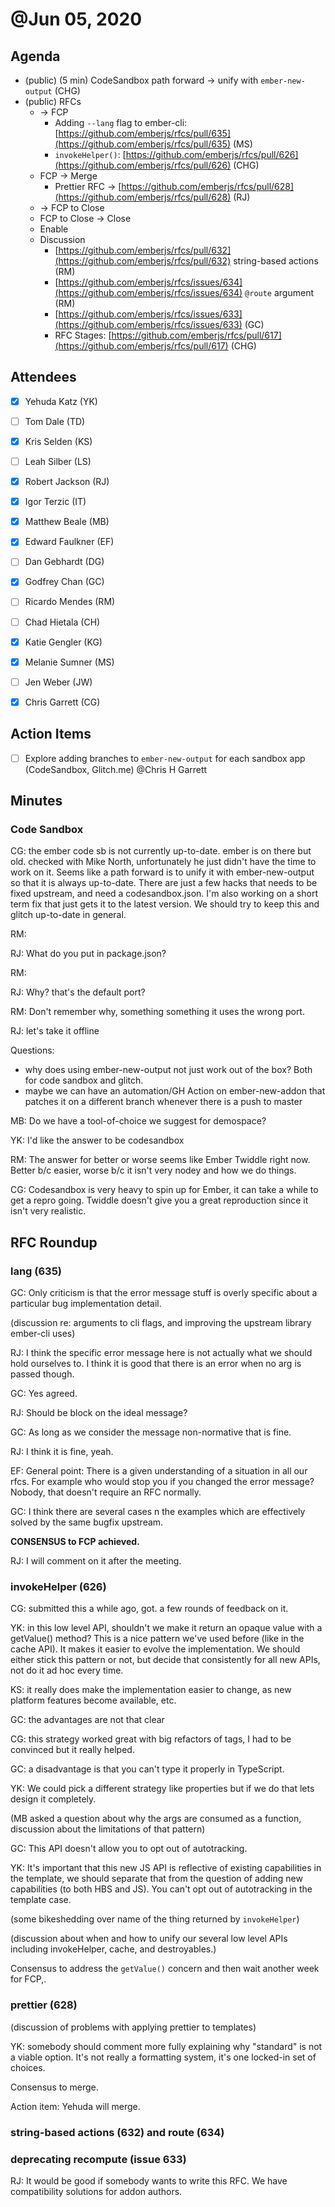 # @Jun 05, 2020

## Agenda

- (public) (5 min) CodeSandbox path forward → unify with `ember-new-output` (CHG)
- (public) RFCs
    - → FCP
        - Adding `--lang` flag to ember-cli: [https://github.com/emberjs/rfcs/pull/635](https://github.com/emberjs/rfcs/pull/635) (MS)
        - `invokeHelper()`: [https://github.com/emberjs/rfcs/pull/626](https://github.com/emberjs/rfcs/pull/626) (CHG)
    - FCP → Merge
        - Prettier RFC → [https://github.com/emberjs/rfcs/pull/628](https://github.com/emberjs/rfcs/pull/628) (RJ)
    - → FCP to Close
    - FCP to Close → Close
    - Enable
    - Discussion
        - [https://github.com/emberjs/rfcs/pull/632](https://github.com/emberjs/rfcs/pull/632) string-based actions (RM)
        - [https://github.com/emberjs/rfcs/issues/634](https://github.com/emberjs/rfcs/issues/634) `@route` argument (RM)
        - [https://github.com/emberjs/rfcs/issues/633](https://github.com/emberjs/rfcs/issues/633) (GC)
        - RFC Stages: [https://github.com/emberjs/rfcs/pull/617](https://github.com/emberjs/rfcs/pull/617) (CHG)

## Attendees

- [x]  Yehuda Katz (YK)
- [ ]  Tom Dale (TD)
- [x]  Kris Selden (KS)
- [ ]  Leah Silber (LS)
- [x]  Robert Jackson (RJ)
- [x]  Igor Terzic (IT)
- [x]  Matthew Beale (MB)
- [x]  Edward Faulkner (EF)

- [ ]  Dan Gebhardt (DG)
- [x]  Godfrey Chan (GC)
- [ ]  Ricardo Mendes (RM)
- [ ]  Chad Hietala (CH)
- [x]  Katie Gengler (KG)
- [x]  Melanie Sumner (MS)
- [ ]  Jen Weber (JW)
- [x]  Chris Garrett (CG)

## Action Items

- [ ]  Explore adding branches to `ember-new-output` for each sandbox app (CodeSandbox, Glitch.me) @Chris H Garrett

## Minutes

### Code Sandbox

CG: the ember code sb is not currently up-to-date. ember is on there but old. checked with Mike North, unfortunately he just didn't have the time to work on it. Seems like a path forward is to unify it with ember-new-output so that it is always up-to-date. There are just a few hacks that needs to be fixed upstream, and need a codesandbox.json. I'm also working on a short term fix that just gets it to the latest version. We should try to keep this and glitch up-to-date in general.

RM: 

RJ: What do you put in package.json?

RM: 

RJ: Why? that's the default port?

RM: Don't remember why, something something it uses the wrong port.

RJ: let's take it offline

Questions:

- why does using ember-new-output not just work out of the box? Both for code sandbox and glitch.
- maybe we can have an automation/GH Action on ember-new-addon that patches it on a different branch whenever there is a push to master

MB: Do we have a tool-of-choice we suggest for demospace?

YK: I'd like the answer to be codesandbox

RM: The answer for better or worse seems like Ember Twiddle right now. Better b/c easier, worse b/c it isn't very nodey and how we do things.

CG: Codesandbox is very heavy to spin up for Ember, it can take a while to get a repro going. Twiddle doesn't give you a great reproduction since it isn't very realistic.

## RFC Roundup

### lang (635)

GC: Only criticism is that the error message stuff is overly specific about a particular bug implementation detail.

(discussion re: arguments to cli flags, and improving the upstream library ember-cli uses)

RJ: I think the specific error message here is not actually what we should hold ourselves to. I think it is good that there is an error when no arg is passed though.

GC: Yes agreed.

RJ: Should be block on the ideal message?

GC: As long as we consider the message non-normative that is fine.

RJ: I think it is fine, yeah.

EF: General point: There is a given understanding of a situation in all our rfcs. For example who would stop you if you changed the error message? Nobody, that doesn't require an RFC normally.

GC: I think there are several cases n the examples which are effectively solved by the same bugfix upstream.

**CONSENSUS to FCP achieved.**

RJ: I will comment on it after the meeting.

### invokeHelper (626)

CG: submitted this a while ago, got. a few rounds of feedback on it.

YK: in this low level API, shouldn't we make it return an opaque value with a getValue() method? This is a nice pattern we've used before (like in the cache API). It makes it easier to evolve the implementation. We should either stick this pattern or not, but decide that consistently for all new APIs, not do it ad hoc every time.

KS: it really does make the implementation easier to change, as new platform features become available, etc.

GC: the advantages are not that clear

CG: this strategy worked great with big refactors of tags, I had to be convinced but it really helped.

GC: a disadvantage is that you can't type it properly in TypeScript.

YK: We could pick a different strategy like properties but if we do that lets design it completely.

(MB asked a question about why the args are consumed as a function, discussion about the limitations of that pattern)

GC: This API doesn't allow you to opt out of autotracking.

YK: It's important that this new JS API is reflective of existing capabilities in the template, we should separate that from the question of adding new capabilities (to both HBS and JS). You can't opt out of autotracking in the template case.

(some bikeshedding over name of the thing returned by `invokeHelper`)

(discussion about when and how to unify our several low level APIs including invokeHelper, cache, and destroyables.)

Consensus to address the `getValue()` concern and then wait another week for FCP,.

### prettier (628)

(discussion of problems with applying prettier to templates)

YK: somebody should comment more fully explaining why "standard" is not a viable option. It's not really a formatting system, it's one locked-in set of choices.

Consensus to merge.

Action item: Yehuda will merge.

### string-based actions (632) and route (634)

### deprecating recompute (issue 633)

RJ: It would be good if somebody wants to write this RFC. We have compatibility solutions for addon authors.
